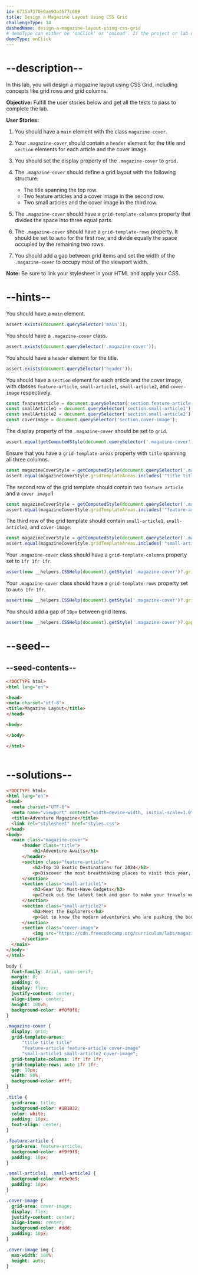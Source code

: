 ```yaml
---
id: 6735a7370e0ae93a4577c689
title: Design a Magazine Layout Using CSS Grid
challengeType: 14
dashedName: design-a-magazine-layout-using-css-grid
# demoType can either be 'onClick' or 'onLoad'. If the project or lab doesn't have a preview, delete the property
demoType: onClick
---
```


# --description--
In this lab, you will design a magazine layout using CSS Grid, including concepts like grid rows and grid columns.

**Objective:** Fulfill the user stories below and get all the tests to pass to complete the lab. 

**User Stories:**

1. You should have a `main` element with the class `magazine-cover`.

2. Your `.magazine-cover` should contain a `header` element for the title and `section` elements for each article and the cover image.

3. You should set the display property of the `.magazine-cover` to `grid.`

4. The `.magazine-cover` should define a grid layout with the following structure:

   - The title spanning the top row.
   - Two feature articles and a cover image in the second row.
   - Two small articles and the cover image in the third row.

5. The `.magazine-cover` should have a `grid-template-columns` property that divides the space into three equal parts.

6. The `.magazine-cover` should have a `grid-template-rows` property. It should be set to `auto` for the first row, and divide equally the space occupied by the remaining two rows.

7. You should add a gap between grid items and set the width of the `.magazine-cover` to occupy most of the viewport width.

**Note:** Be sure to link your stylesheet in your HTML and apply your CSS.

# --hints--

You should have a `main` element.

```js
assert.exists(document.querySelector('main'));
```

You should have a `.magazine-cover` class.

```js
assert.exists(document.querySelector('.magazine-cover'));
```

You should have a `header` element for the title.

```js
assert.exists(document.querySelector('header'));
```

You should have a `section` element for each article and the cover image, with classes `feature-article`, `small-article1`, `small-article2`, and `cover-image` respectively.

```js
const featureArticle = document.querySelector('section.feature-article');
const smallArticle1 = document.querySelector('section.small-article1');
const smallArticle2 = document.querySelector('section.small-article2');
const coverImage = document.querySelector('section.cover-image');
```

The display property of the `.magazine-cover` should be set to `grid`.

```js
assert.equal(getComputedStyle(document.querySelector('.magazine-cover')).display, 'grid');
```

Ensure that you have a `grid-template-areas` property with `title` spanning all three columns.

```js
const magazineCoverStyle = getComputedStyle(document.querySelector('.magazine-cover'));
assert.equal(magazineCoverStyle.gridTemplateAreas.includes('"title title title"'), true);
```

The second row of the grid template should contain two `feature article` and a `cover image`.1

```js
const magazineCoverStyle = getComputedStyle(document.querySelector('.magazine-cover'));
assert.equal(magazineCoverStyle.gridTemplateAreas.includes('"feature-article feature-article cover-image"'), true);
```

The third row of the grid template should contain `small-article1`, `small-article2`, and `cover-image`.

```js
const magazineCoverStyle = getComputedStyle(document.querySelector('.magazine-cover'));
assert.equal(magazineCoverStyle.gridTemplateAreas.includes('"small-article1 small-article2 cover-image"'), true);
```

Your `.magazine-cover` class should have a `grid-template-columns` property set to `1fr 1fr 1fr`.

```js
assert(new __helpers.CSSHelp(document).getStyle('.magazine-cover')?.gridTemplateColumns === '1fr 1fr 1fr');
```

Your `.magazine-cover` class should have a `grid-template-rows` property set to `auto 1fr 1fr`.

```js
assert(new __helpers.CSSHelp(document).getStyle('.magazine-cover')?.gridTemplateRows === 'auto 1fr 1fr');
```

You should add a gap of `10px` between grid items.

```js
assert(new __helpers.CSSHelp(document).getStyle('.magazine-cover')?.gap === '10px');
```

# --seed--

## --seed-contents--

```html
<!DOCTYPE html>
<html lang="en">

<head>
<meta charset="utf-8">
<title>Magazine Layout</title>
</head>

<body>

</body>

</html>
```

```css

```

# --solutions--

```html
<!DOCTYPE html>
<html lang="en">
<head>
  <meta charset="UTF-8">
  <meta name="viewport" content="width=device-width, initial-scale=1.0">
  <title>Adventure Magazine</title>
  <link rel="stylesheet" href="styles.css">
</head>
<body>
  <main class="magazine-cover">
      <header class="title">
          <h1>Adventure Awaits</h1>
      </header>
      <section class="feature-article">
          <h2>Top 10 Exotic Destinations for 2024</h2>
          <p>Discover the most breathtaking places to visit this year, from hidden beaches to mountain retreats. Our guide takes you through the best spots for your next adventure.</p>
      </section>
      <section class="small-article1">
          <h3>Gear Up: Must-Have Gadgets</h3>
          <p>Check out the latest tech and gear to make your travels more exciting and comfortable.</p>
      </section>
      <section class="small-article2">
          <h3>Meet the Explorers</h3>
          <p>Get to know the modern adventurers who are pushing the boundaries of exploration.</p>
      </section>
      <section class="cover-image">
          <img src="https://cdn.freecodecamp.org/curriculum/labs/magazine-cover.png" alt="Adventure Cover Image">
      </section>
  </main>
</body>
</html>
```

```css
body {
  font-family: Arial, sans-serif;
  margin: 0;
  padding: 0;
  display: flex;
  justify-content: center;
  align-items: center;
  height: 100vh;
  background-color: #f0f0f0;
}

.magazine-cover {
  display: grid;
  grid-template-areas: 
      "title title title"
      "feature-article feature-article cover-image"
      "small-article1 small-article2 cover-image";
  grid-template-columns: 1fr 1fr 1fr;
  grid-template-rows: auto 1fr 1fr;
  gap: 10px;
  width: 80%;
  background-color: #fff;
}

.title {
  grid-area: title;
  background-color: #1B1B32;
  color: white;
  padding: 10px;
  text-align: center;
}

.feature-article {
  grid-area: feature-article;
  background-color: #f9f9f9;
  padding: 10px;
}

.small-article1, .small-article2 {
  background-color: #e9e9e9;
  padding: 10px;
}

.cover-image {
  grid-area: cover-image;
  display: flex;
  justify-content: center;
  align-items: center;
  background-color: #ddd;
  padding: 10px;
}

.cover-image img {
  max-width: 100%;
  height: auto;
} 
```
